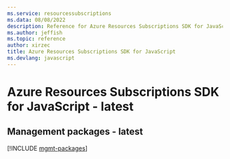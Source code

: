 ```yaml
---
ms.service: resourcessubscriptions
ms.data: 08/08/2022
description: Reference for Azure Resources Subscriptions SDK for JavaScript
ms.author: jeffish
ms.topic: reference
author: xirzec
title: Azure Resources Subscriptions SDK for JavaScript
ms.devlang: javascript
---
```

# Azure Resources Subscriptions SDK for JavaScript - latest

## Management packages - latest
[!INCLUDE [mgmt-packages](resources-subscriptions-mgmt-index.md)]